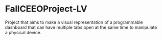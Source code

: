 # FallCEEOProject-LV
Project that aims to make a visual representation of a programmable dashboard that can have multiple tabs open at the same time to manipulate a physical device.
